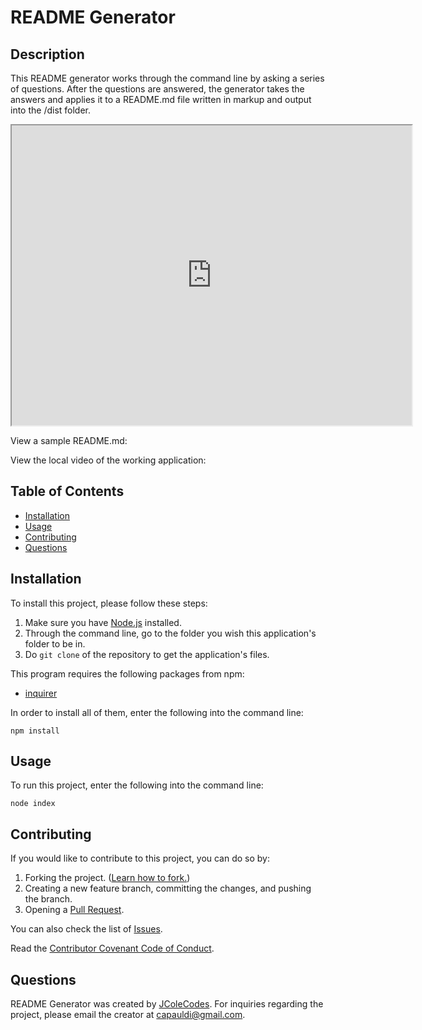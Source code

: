 # README Generator

## Description
This README generator works through the command line by asking a series of questions. After the questions are answered, the generator takes the answers and applies it to a README.md file written in markup and output into the /dist folder.

<iframe src="https://drive.google.com/file/d/1OZJBCoJ4zxGpRGGwOCQhDA6xF90gAzRO/preview" width="640" height="480" allow="autoplay"></iframe>

View a sample README.md: 

View the local video of the working application: 

## Table of Contents
* [Installation](#installation)
* [Usage](#usage)
* [Contributing](#contributing)
* [Questions](#questions)

## Installation
To install this project, please follow these steps: 
1. Make sure you have [Node.js](https://nodejs.org) installed.
2. Through the command line, go to the folder you wish this application's folder to be in.
3. Do `git clone` of the repository to get the application's files.

This program requires the following packages from npm: 
* [inquirer](https://www.npmjs.com/package/inquirer)

In order to install all of them, enter the following into the command line:
```
npm install
```

## Usage
To run this project, enter the following into the command line:
```
node index
```

## Contributing
If you would like to contribute to this project, you can do so by:
1. Forking the project. ([Learn how to fork.](https://docs.github.com/en/get-started/quickstart/fork-a-repo))
2. Creating a new feature branch, committing the changes, and pushing the branch.
3. Opening a [Pull Request](https://github.com/JColeCodes/README-generator-challenge-09/pulls).

You can also check the list of [Issues](https://github.com/JColeCodes/README-generator-challenge-09/issues).

Read the [Contributor Covenant Code of Conduct](https://www.contributor-covenant.org/version/2/1/code_of_conduct/).

## Questions
README Generator was created by [JColeCodes](https://github.com/JColeCodes). For inquiries regarding the project, please email the creator at [capauldi@gmail.com](mailto:capauldi@gmail.com).